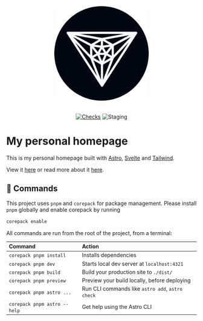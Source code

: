 <!--markdownlint-disable MD033 MD041-->

<div align=center>
  <img src="public/favicon-dark.svg" alt="logo" width="250">
</div>

<br>

<div align=center>

[![Checks](https://github.com/Trombach/astro-homepage/actions/workflows/pr-checks.yml/badge.svg)](https://github.com/Trombach/astro-homepage/actions/workflows/pr-checks.yml)
![Staging](https://img.shields.io/github/deployments/Trombach/astro-homepage/Production?logo=vercel&label=Staging)

</div>

# My personal homepage

This is my personal homepage built with [Astro](https://astro.build), [Svelte](https://svelte.dev) and [Tailwind](https://tailwindcss.com).

View it [here](https://lukastrombach.dev) or read more about it [here](https://www.lukastrombach.dev/projects/homepage).

## 🧞 Commands

This project uses `pnpm` and `corepack` for package management. Please install `pnpm` globally and enable corepack by running

```bash
corepack enable
```

All commands are run from the root of the project, from a terminal:

| Command             | Action                                           |
| :------------------ | :----------------------------------------------- |
| `corepack pnpm install`      | Installs dependencies                            |
| `corepack pnpm dev`          | Starts local dev server at `localhost:4321`      |
| `corepack pnpm build`        | Build your production site to `./dist/`          |
| `corepack pnpm preview`      | Preview your build locally, before deploying     |
| `corepack pnpm astro ...`    | Run CLI commands like `astro add`, `astro check` |
| `corepack pnpm astro --help` | Get help using the Astro CLI                     |

